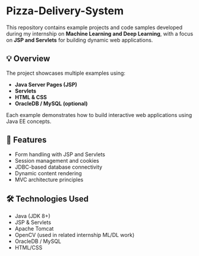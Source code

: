 # Pizza-Delivery-System
This repository contains example projects and code samples developed during my internship on **Machine Learning and Deep Learning**, with a focus on **JSP and Servlets** for building dynamic web applications.

## 💡 Overview

The project showcases multiple examples using:
- **Java Server Pages (JSP)**
- **Servlets**
- **HTML & CSS**
- **OracleDB / MySQL (optional)**

Each example demonstrates how to build interactive web applications using Java EE concepts.

## 📁 Features

- Form handling with JSP and Servlets
- Session management and cookies
- JDBC-based database connectivity
- Dynamic content rendering
- MVC architecture principles

## 🛠️ Technologies Used

- Java (JDK 8+)
- JSP & Servlets
- Apache Tomcat
- OpenCV (used in related internship ML/DL work)
- OracleDB / MySQL
- HTML/CSS
